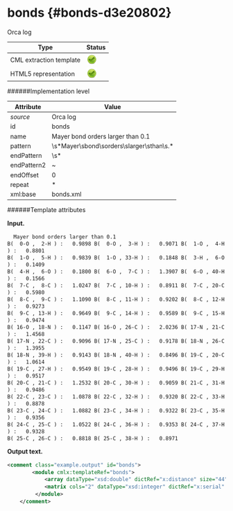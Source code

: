 # bonds {#bonds-d3e20802}

Orca log

| Type                                                                                                                                                                                                  | Status                                                                                                                                                                                                |
|----|----|
| CML extraction template                                                                                                                                                                               | ![](/imgs/Total.png)                                                                                                                                                                                  |
| HTML5 representation                                                                                                                                                                                  | ![](/imgs/Total.png)                                                                                                                                                                                  |

######Implementation level

| Attribute                                                                                                                                                                                             | Value                                                                                                                                                                                                 |
|----|----|
| *source*                                                                                                                                                                                              | Orca log                                                                                                                                                                                              |
| id                                                                                                                                                                                                    | bonds                                                                                                                                                                                                 |
| name                                                                                                                                                                                                  | Mayer bond orders larger than 0.1                                                                                                                                                                     |
| pattern                                                                                                                                                                                               | \\s\*Mayer\\sbond\\sorders\\slarger\\sthan\\s.\*                                                                                                                                                      |
| endPattern                                                                                                                                                                                            | \\s\*                                                                                                                                                                                                 |
| endPattern2                                                                                                                                                                                           | \~                                                                                                                                                                                                    |
| endOffset                                                                                                                                                                                             | 0                                                                                                                                                                                                     |
| repeat                                                                                                                                                                                                | \*                                                                                                                                                                                                    |
| xml:base                                                                                                                                                                                              | bonds.xml                                                                                                                                                                                             |

######Template attributes

**Input.**

      Mayer bond orders larger than 0.1
    B(  0-O ,  2-H ) :   0.9898 B(  0-O ,  3-H ) :   0.9071 B(  1-O ,  4-H ) :   0.8801 
    B(  1-O ,  5-H ) :   0.9839 B(  1-O , 33-H ) :   0.1848 B(  3-H ,  6-O ) :   0.1409 
    B(  4-H ,  6-O ) :   0.1800 B(  6-O ,  7-C ) :   1.3907 B(  6-O , 40-H ) :   0.1566 
    B(  7-C ,  8-C ) :   1.0247 B(  7-C , 10-H ) :   0.8911 B(  7-C , 20-C ) :   0.5980 
    B(  8-C ,  9-C ) :   1.1090 B(  8-C , 11-H ) :   0.9202 B(  8-C , 12-H ) :   0.9273 
    B(  9-C , 13-H ) :   0.9649 B(  9-C , 14-H ) :   0.9589 B(  9-C , 15-H ) :   0.9474 
    B( 16-O , 18-N ) :   0.1147 B( 16-O , 26-C ) :   2.0236 B( 17-N , 21-C ) :   1.4568 
    B( 17-N , 22-C ) :   0.9096 B( 17-N , 25-C ) :   0.9178 B( 18-N , 26-C ) :   1.3955 
    B( 18-N , 39-H ) :   0.9143 B( 18-N , 40-H ) :   0.8496 B( 19-C , 20-C ) :   1.0614 
    B( 19-C , 27-H ) :   0.9549 B( 19-C , 28-H ) :   0.9496 B( 19-C , 29-H ) :   0.9517 
    B( 20-C , 21-C ) :   1.2532 B( 20-C , 30-H ) :   0.9059 B( 21-C , 31-H ) :   0.9486 
    B( 22-C , 23-C ) :   1.0878 B( 22-C , 32-H ) :   0.9320 B( 22-C , 33-H ) :   0.8878 
    B( 23-C , 24-C ) :   1.0882 B( 23-C , 34-H ) :   0.9322 B( 23-C , 35-H ) :   0.9356 
    B( 24-C , 25-C ) :   1.0522 B( 24-C , 36-H ) :   0.9353 B( 24-C , 37-H ) :   0.9328 
    B( 25-C , 26-C ) :   0.8818 B( 25-C , 38-H ) :   0.8971
        

**Output text.**

```xml
<comment class="example.output" id="bonds">   
        <module cmlx:templateRef="bonds">
            <array dataType="xsd:double" dictRef="x:distance" size="44">0.9898 0.9071 0.8801 0.9839 0.1848 0.1409 0.1800 1.3907 0.1566 1.0247 0.8911 0.5980 1.1090 0.9202 0.9273 0.9649 0.9589 0.9474 0.1147 2.0236 1.4568 0.9096 0.9178 1.3955 0.9143 0.8496 1.0614 0.9549 0.9496 0.9517 1.2532 0.9059 0.9486 1.0878 0.9320 0.8878 1.0882 0.9322 0.9356 1.0522 0.9353 0.9328 0.8818 0.8971</array>
            <matrix cols="2" dataType="xsd:integer" dictRef="x:serial" rows="44">0 2 0 3 1 4 1 5 1 33 3 6 4 6 6 7 6 40 7 8 7 10 7 20 8 9 8 11 8 12 9 13 9 14 9 15 16 18 16 26 17 21 17 22 17 25 18 26 18 39 18 40 19 20 19 27 19 28 19 29 20 21 20 30 21 31 22 23 22 32 22 33 23 24 23 34 23 35 24 25 24 36 24 37 25 26 25 38</matrix>
         </module>
    </comment>
```
